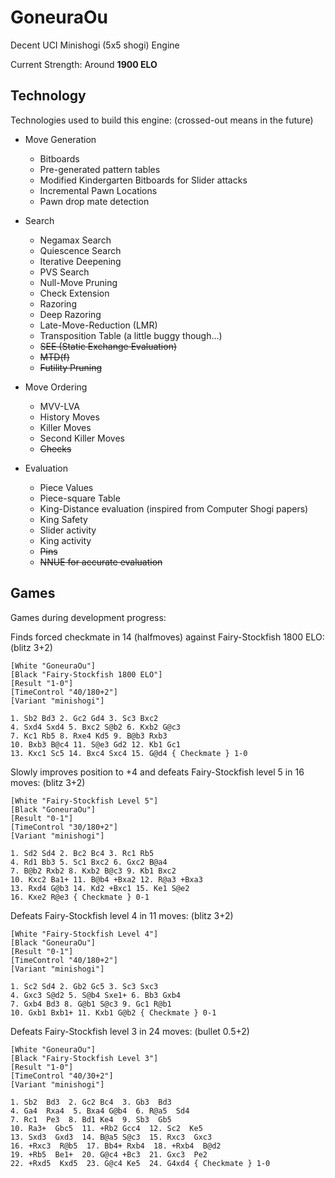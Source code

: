 # GoneuraOu

Decent UCI Minishogi (5x5 shogi) Engine

Current Strength: Around **1900 ELO**

## Technology

Technologies used to build this engine: (crossed-out means in the future)

- Move Generation
    - Bitboards
    - Pre-generated pattern tables
    - Modified Kindergarten Bitboards for Slider attacks
    - Incremental Pawn Locations
    - Pawn drop mate detection

- Search
    - Negamax Search
    - Quiescence Search
    - Iterative Deepening
    - PVS Search
    - Null-Move Pruning
    - Check Extension
    - Razoring
    - Deep Razoring
    - Late-Move-Reduction (LMR)
    - Transposition Table (a little buggy though...)
    - ~~SEE (Static Exchange Evaluation)~~
    - ~~MTD(f)~~
    - ~~Futility Pruning~~

- Move Ordering
    - MVV-LVA
    - History Moves
    - Killer Moves
    - Second Killer Moves
    - ~~Checks~~

- Evaluation
    - Piece Values
    - Piece-square Table
    - King-Distance evaluation (inspired from Computer Shogi papers)
    - King Safety
    - Slider activity
    - King activity
    - ~~Pins~~
    - ~~NNUE for accurate evaluation~~

## Games

Games during development progress:

Finds forced checkmate in 14 (halfmoves) against Fairy-Stockfish 1800 ELO: (blitz 3+2)

```
[White "GoneuraOu"]
[Black "Fairy-Stockfish 1800 ELO"]
[Result "1-0"]
[TimeControl "40/180+2"]
[Variant "minishogi"]

1. Sb2 Bd3 2. Gc2 Gd4 3. Sc3 Bxc2
4. Sxd4 Sxd4 5. Bxc2 S@b2 6. Kxb2 G@c3
7. Kc1 Rb5 8. Rxe4 Kd5 9. B@b3 Rxb3
10. Bxb3 B@c4 11. S@e3 Gd2 12. Kb1 Gc1
13. Kxc1 Sc5 14. Bxc4 Sxc4 15. G@d4 { Checkmate } 1-0
```

Slowly improves position to +4 and defeats Fairy-Stockfish level 5 in 16 moves: (blitz 3+2)

```
[White "Fairy-Stockfish Level 5"]
[Black "GoneuraOu"]
[Result "0-1"]
[TimeControl "30/180+2"]
[Variant "minishogi"]

1. Sd2 Sd4 2. Bc2 Bc4 3. Rc1 Rb5
4. Rd1 Bb3 5. Sc1 Bxc2 6. Gxc2 B@a4
7. B@b2 Rxb2 8. Kxb2 B@c3 9. Kb1 Bxc2
10. Kxc2 Ba1+ 11. B@b4 +Bxa2 12. R@a3 +Bxa3
13. Rxd4 G@b3 14. Kd2 +Bxc1 15. Ke1 S@e2
16. Kxe2 R@e3 { Checkmate } 0-1
```

Defeats Fairy-Stockfish level 4 in 11 moves: (blitz 3+2)

```
[White "Fairy-Stockfish Level 4"]
[Black "GoneuraOu"]
[Result "0-1"]
[TimeControl "40/180+2"]
[Variant "minishogi"]

1. Sc2 Sd4 2. Gb2 Gc5 3. Sc3 Sxc3
4. Gxc3 S@d2 5. S@b4 Sxe1+ 6. Bb3 Gxb4
7. Gxb4 Bd3 8. G@b1 S@c3 9. Gc1 R@b1
10. Gxb1 Bxb1+ 11. Kxb1 G@b2 { Checkmate } 0-1
```

Defeats Fairy-Stockfish level 3 in 24 moves: (bullet 0.5+2)

```
[White "GoneuraOu"]
[Black "Fairy-Stockfish Level 3"]
[Result "1-0"]
[TimeControl "40/30+2"]
[Variant "minishogi"]

1. Sb2  Bd3  2. Gc2 Bc4  3. Gb3  Bd3 
4. Ga4  Rxa4  5. Bxa4 G@b4  6. R@a5  Sd4 
7. Rc1  Pe3  8. Bd1 Ke4  9. Sb3  Gb5 
10. Ra3+  Gbc5  11. +Rb2 Gcc4  12. Sc2  Ke5 
13. Sxd3  Gxd3  14. B@a5 S@c3  15. Rxc3  Gxc3 
16. +Rxc3  R@b5  17. Bb4+ Rxb4  18. +Rxb4  B@d2 
19. +Rb5  Be1+  20. G@c4 +Bc3  21. Gxc3  Pe2 
22. +Rxd5  Kxd5  23. G@c4 Ke5  24. G4xd4 { Checkmate } 1-0
```
